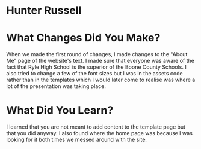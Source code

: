# Hunter Russell

# What Changes Did You Make?

When we made the first round of changes, I made changes to the "About Me" page of the website's text. I made sure that everyone was aware of the fact that Ryle High School is the superior of the Boone County Schools. I also tried to change a few of the font sizes but I was in the assets code rather than in the templates which I would later come to realise was where a lot of the presentation was taking place.


# What Did You Learn?

I learned that you are not meant to add content to the template page but that you did anyway. I also found where the home page was because I was looking for it both times we messed around with the site.

